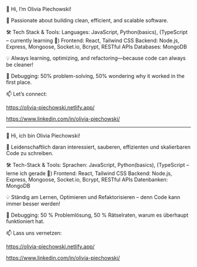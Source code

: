 👋 Hi, I’m Olivia Piechowski!

🚀 Passionate about building clean, efficient, and scalable software.

🛠 Tech Stack & Tools:
Languages: JavaScript, Python(basics), (TypeScript – currently learning 🚀)
Frontend: React, Tailwind CSS
Backend: Node.js, Express, Mongoose, Socket.io, Bcrypt, RESTful APIs
Databases: MongoDB

💡 Always learning, optimizing, and refactoring—because code can always be cleaner!

🐞 Debugging: 50% problem-solving, 50% wondering why it worked in the first place.

📫 Let’s connect:

https://olivia-piechowski.netlify.app/

https://www.linkedin.com/in/olivia-piechowski/

-------------------------------------------------------------------------------------
👋 Hi, ich bin Olivia Piechowski!

🚀 Leidenschaftlich daran interessiert, sauberen, effizienten und skalierbaren Code zu schreiben.

🛠 Tech-Stack & Tools:
Sprachen: JavaScript, Python(basics), (TypeScript – lerne ich gerade 🚀)
Frontend: React, Tailwind CSS
Backend: Node.js, Express, Mongoose, Socket.io, Bcrypt, RESTful APIs
Datenbanken: MongoDB

💡 Ständig am Lernen, Optimieren und Refaktorisieren – denn Code kann immer besser werden!

🐞 Debugging: 50 % Problemlösung, 50 % Rätselraten, warum es überhaupt funktioniert hat.

📫 Lass uns vernetzen:

https://olivia-piechowski.netlify.app/

https://www.linkedin.com/in/olivia-piechowski/
